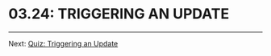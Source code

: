 # 03.24: TRIGGERING AN UPDATE


- - -

Next: [Quiz: Triggering an Update](./25-quiz-triggering-update.md)